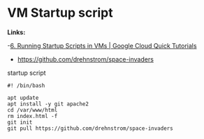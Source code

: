 # VM Startup script

**Links:**

-[6. Running Startup Scripts in VMs | Google Cloud Quick Tutorials](https://www.youtube.com/watch?v=IYYg4ogb4k0&list=PLuJRcdtonlDAN73rZsRk_eiJ0NU9h1Cms&index=8)

- https://github.com/drehnstrom/space-invaders

startup script

```
#! /bin/bash

apt update
apt install -y git apache2
cd /var/www/html
rm index.html -f
git init
git pull https://github.com/drehnstrom/space-invaders
```
